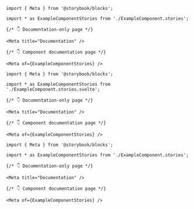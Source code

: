 ```mdx filename="ExampleDocumentation.mdx" renderer="common" language="mdx"
import { Meta } from '@storybook/blocks';

import * as ExampleComponentStories from './ExampleComponent.stories';

{/* 👇 Documentation-only page */}

<Meta title="Documentation" />

{/* 👇 Component documentation page */}

<Meta of={ExampleComponentStories} />
```

```mdx filename="ExampleDocumentation.mdx" renderer="svelte" language="mdx" tabTitle="Svelte CSF"
import { Meta } from '@storybook/blocks';

import * as ExampleComponentStories from './ExampleComponent.stories.svelte';

{/* 👇 Documentation-only page */}

<Meta title="Documentation" />

{/* 👇 Component documentation page */}

<Meta of={ExampleComponentStories} />
```

```mdx filename="ExampleDocumentation.mdx" renderer="svelte" language="mdx" tabTitle="CSF"
import { Meta } from '@storybook/blocks';

import * as ExampleComponentStories from './ExampleComponent.stories';

{/* 👇 Documentation-only page */}

<Meta title="Documentation" />

{/* 👇 Component documentation page */}

<Meta of={ExampleComponentStories} />
```
